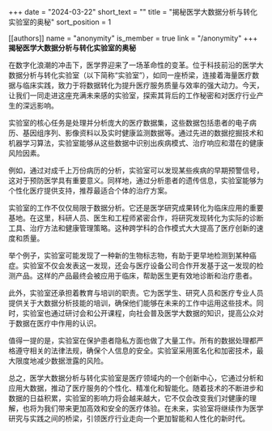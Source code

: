+++
date = "2024-03-22"
short_text = ""
title = "揭秘医学大数据分析与转化实验室的奥秘"
sort_position = 1

[[authors]]
    name = "anonymity"
    is_member = true
    link = "/anonymity"
+++
**揭秘医学大数据分析与转化实验室的奥秘**

在数字化浪潮的冲击下，医学界迎来了一场革命性的变革。位于科技前沿的医学大数据分析与转化实验室（以下简称“实验室”），如同一座桥梁，连接着海量医疗数据与临床实践，致力于将数据转化为提升医疗服务质量与效率的强大动力。今天，让我们一同走进这座充满未来感的实验室，探索其背后的工作秘密和对医疗行业产生的深远影响。

实验室的核心任务是处理并分析庞大的医疗数据集，这些数据包括患者的电子病历、基因组序列、影像资料以及实时健康监测数据等。通过先进的数据挖掘技术和机器学习算法，实验室能够从这些数据中识别出疾病模式、治疗响应和潜在的健康风险因素。

例如，通过对成千上万份病历的分析，实验室可以发现某些疾病的早期预警信号，这对于预防医学具有重要意义。同样地，通过分析患者的遗传信息，实验室能够为个性化医疗提供支持，推荐最适合个体的治疗方案。

实验室的工作不仅仅局限于数据分析。它还是医学研究成果转化为临床应用的重要基地。在这里，科研人员、医生和工程师紧密合作，将研究发现转化为实际的诊断工具、治疗方法和健康管理策略。这种跨学科的合作模式大大提高了医疗创新的速度和质量。

举个例子，实验室可能发现了一种新的生物标志物，有助于更早地检测到某种癌症。实验室不仅会发表这一发现，还会与医疗设备公司合作开发基于这一发现的检测产品。这样的产品最终会被应用于临床，帮助医生更有效地诊断和治疗患者。

此外，实验室还承担着教育与培训的职责。它为医学生、研究人员和医疗专业人员提供关于大数据分析技能的培训，确保他们能够在未来的工作中运用这些技术。同时，实验室也通过研讨会和公开课程，向社会普及医学大数据的知识，提高公众对于数据在医疗中作用的认识。

值得一提的是，实验室在保护患者隐私方面也做了大量工作。所有的数据处理都严格遵守相关的法律法规，确保个人信息的安全。实验室采用匿名化和加密技术，最大限度地减少数据泄露的风险。

总之，医学大数据分析与转化实验室是医疗领域内的一个创新中心，它通过分析和应用大数据，推动了医疗服务的个性化、精准化和智能化。随着技术的不断进步和数据的日益积累，实验室的影响力将会越来越大，它不仅会改变我们对健康的理解，也将为我们带来更加高效和安全的医疗体验。在未来，实验室将继续作为医学研究与实践之间的桥梁，引领医疗行业走向一个更加智能和人性化的新时代。

